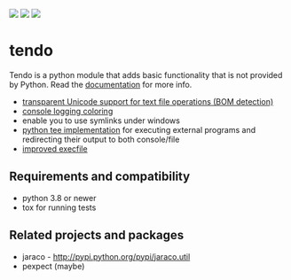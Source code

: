 [![](https://img.shields.io/pypi/v/tendo.svg?colorB=green)](https://pypi.python.org/pypi/tendo/)
[![](https://img.shields.io/codecov/c/github/pycontribs/tendo/main.svg)](https://codecov.io/gh/pycontribs/tendo)
[![](https://readthedocs.org/projects/tendo/badge/?version=latest)](http://tendo.readthedocs.io)

# tendo

Tendo is a python module that adds basic functionality that is
not provided by Python. Read the [documentation](https://tendo.readthedocs.io) for more info.

- [transparent Unicode support for text file operations (BOM detection)](https://tendo.readthedocs.io/#module-tendo.singleton)
- [console logging coloring](https://tendo.readthedocs.io/#module-tendo.colorer)
- enable you to use symlinks under windows
- [python tee implementation](https://tendo.readthedocs.io/#module-tendo.colorer) for executing external programs and redirecting their output to both console/file
- [improved execfile](https://tendo.readthedocs.io/#module-tendo.execfile2)

## Requirements and compatibility

- python 3.8 or newer
- tox for running tests

## Related projects and packages

- jaraco - http://pypi.python.org/pypi/jaraco.util
- pexpect (maybe)
